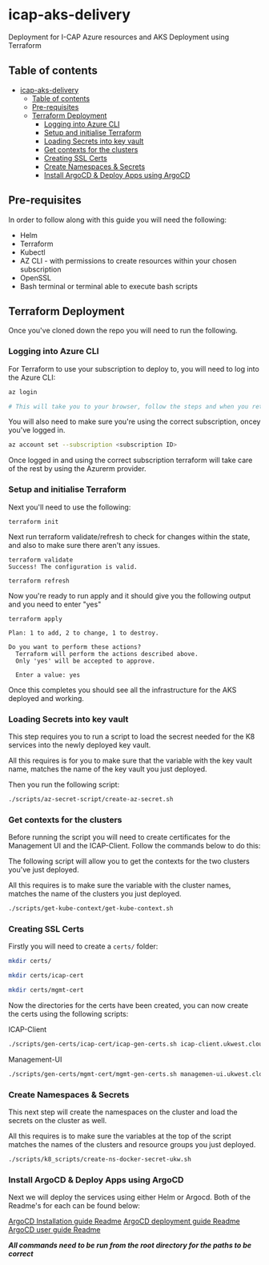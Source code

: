 # icap-aks-delivery

Deployment for I-CAP Azure resources and AKS Deployment using Terraform

## Table of contents

- [icap-aks-delivery](#icap-aks-delivery)
  - [Table of contents](#table-of-contents)
  - [Pre-requisites](#pre-requisites)
  - [Terraform Deployment](#terraform-deployment)
    - [Logging into Azure CLI](#logging-into-azure-cli)
    - [Setup and initialise Terraform](#setup-and-initialise-terraform)
    - [Loading Secrets into key vault](#loading-secrets-into-key-vault)
    - [Get contexts for the clusters](#get-contexts-for-the-clusters)
    - [Creating SSL Certs](#creating-ssl-certs)
    - [Create Namespaces & Secrets](#create-namespaces--secrets)
    - [Install ArgoCD & Deploy Apps using ArgoCD](#install-argocd--deploy-apps-using-argocd)

## Pre-requisites 

In order to follow along with this guide you will need the following:

- Helm
- Terraform 
- Kubectl
- AZ CLI - with permissions to create resources within your chosen subscription
- OpenSSL
- Bash terminal or terminal able to execute bash scripts

## Terraform Deployment

Once you've cloned down the repo you will need to run the following.

### Logging into Azure CLI

For Terraform to use your subscription to deploy to, you will need to log into the Azure CLI:

```bash
az login

# This will take you to your browser, follow the steps and when you return to the cli it will log you in and output the subscriptions you have access to
```

You will also need to make sure you're using the correct subscription, oncey you've logged in.

```bash
az account set --subscription <subscription ID>
```
Once logged in and using the correct subscription terraform will take care of the rest by using the Azurerm provider.

### Setup and initialise Terraform

Next you'll need to use the following:

```
terraform init
```

Next run terraform validate/refresh to check for changes within the state, and also to make sure there aren't any issues.

```
terraform validate
Success! The configuration is valid.

terraform refresh
```

Now you're ready to run apply and it should give you the following output and you need to enter "yes"

```
terraform apply

Plan: 1 to add, 2 to change, 1 to destroy.

Do you want to perform these actions?
  Terraform will perform the actions described above.
  Only 'yes' will be accepted to approve.

  Enter a value: yes
```

Once this completes you should see all the infrastructure for the AKS deployed and working.

### Loading Secrets into key vault

This step requires you to run a script to load the secrest needed for the K8 services into the newly deployed key vault. 

All this requires is for you to make sure that the variable with the key vault name, matches the name of the key vault you just deployed.

Then you run the following script:

```bash
./scripts/az-secret-script/create-az-secret.sh
```

### Get contexts for the clusters

Before running the script you will need to create certificates for the Management UI and the ICAP-Client. Follow the commands below to do this:

The following script will allow you to get the contexts for the two clusters you've just deployed. 

All this requires is to make sure the variable with the cluster names, matches the name of the clusters you just deployed.

```bash
./scripts/get-kube-context/get-kube-context.sh
```

### Creating SSL Certs

Firstly you will need to create a ```certs/``` folder:

```bash
mkdir certs/ 

mkdir certs/icap-cert

mkdir certs/mgmt-cert
```

Now the directories for the certs have been created, you can now create the certs using the following scripts:

ICAP-Client
```bash
./scripts/gen-certs/icap-cert/icap-gen-certs.sh icap-client.ukwest.cloudapp.azure.com
```

Management-UI
```bash
./scripts/gen-certs/mgmt-cert/mgmt-gen-certs.sh managemen-ui.ukwest.cloudapp.azure.com
```

### Create Namespaces & Secrets

This next step will create the namespaces on the cluster and load the secrets on the cluster as well.

All this requires is to make sure the variables at the top of the script matches the names of the clusters and resource groups you just deployed.

```bash
./scripts/k8_scripts/create-ns-docker-secret-ukw.sh
```

### Install ArgoCD & Deploy Apps using ArgoCD

Next we will deploy the services using either Helm or Argocd. Both of the Readme's for each can be found below:

[ArgoCD Installation guide Readme](/argocd/installation-guide/README.md)
[ArgoCD deployment guide Readme](/argocd/deployment-guide/README.md)
[ArgoCD user guide Readme](/argocd/user-guide/README.md)

***All commands need to be run from the root directory for the paths to be correct***